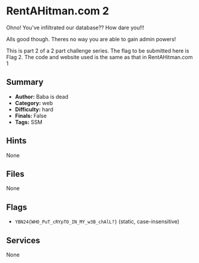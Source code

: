 # RentAHitman.com 2
Ohno! You've infiltrated our database?? How dare you!!!

Alls good though. Theres no way you are able to gain admin powers!

This is part 2 of a 2 part challenge series. The flag to be submitted here is Flag 2. The code and website used is the same as that in RentAHitman.com 1

## Summary
- **Author:** Baba is dead
- **Category:** web
- **Difficulty:** hard
- **Finals:** False
- **Tags:** SSM

## Hints
None

## Files
None

## Flags
- `YBN24{WHO_PuT_cRYpTO_IN_MY_w3B_chAlL?}` (static, case-insensitive)

## Services
None
